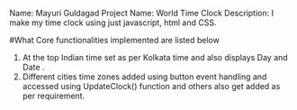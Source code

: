 Name: Mayuri Guldagad
Project Name: World Time Clock 
Description: I make my time clock using just javascript, html and CSS.

#What Core functionalities implemented are listed below
1. At the top Indian time set as per Kolkata time and also displays Day and Date .
2. Different cities time zones added using button event handling and accessed using UpdateClock() function and others also get added as per requirement.



